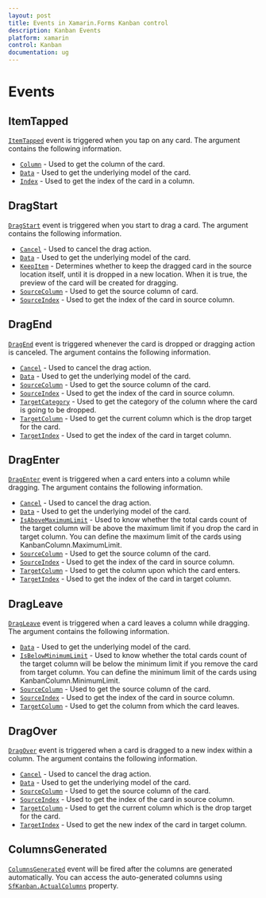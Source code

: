```yaml
---
layout: post
title: Events in Xamarin.Forms Kanban control
description: Kanban Events
platform: xamarin
control: Kanban
documentation: ug
---
```


# Events

## ItemTapped

[`ItemTapped`](https://help.syncfusion.com/cr/cref_files/xamarin/Syncfusion.SfKanban.XForms~Syncfusion.SfKanban.XForms.SfKanban~ItemTapped_EV.html) event is triggered when you tap on any card. The argument contains the following information.

* [`Column`](http://help.syncfusion.com/cr/cref_files/xamarin/Syncfusion.SfKanban.XForms~Syncfusion.SfKanban.XForms.KanbanTappedEventArgs~Column.html)          - Used to get the column of the card.
* [`Data`](http://help.syncfusion.com/cr/cref_files/xamarin/Syncfusion.SfKanban.XForms~Syncfusion.SfKanban.XForms.KanbanTappedEventArgs~Data.html) 			- Used to get the underlying model of the card.
* [`Index`](http://help.syncfusion.com/cr/cref_files/xamarin/Syncfusion.SfKanban.XForms~Syncfusion.SfKanban.XForms.KanbanTappedEventArgs~Index.html) 			- Used to get the index of the card in a column.

## DragStart

[`DragStart`](https://help.syncfusion.com/cr/cref_files/xamarin/Syncfusion.SfKanban.XForms~Syncfusion.SfKanban.XForms.SfKanban~DragStart_EV.html) event is triggered when you start to drag a card. The argument contains the following information.

* [`Cancel`](http://help.syncfusion.com/cr/cref_files/xamarin/Syncfusion.SfKanban.XForms~Syncfusion.SfKanban.XForms.KanbanDragStartEventArgs~Cancel.html)			- Used to cancel the drag action.
* [`Data`](http://help.syncfusion.com/cr/cref_files/xamarin/Syncfusion.SfKanban.XForms~Syncfusion.SfKanban.XForms.KanbanDragEventArgs~Data.html)			- Used to get the underlying model of the card.
* [`KeepItem`](http://help.syncfusion.com/cr/cref_files/xamarin/Syncfusion.SfKanban.XForms~Syncfusion.SfKanban.XForms.KanbanDragStartEventArgs~KeepItem.html)		- Determines whether to keep the dragged card in the source location itself, until it is dropped in a new location. When it is true, the preview of the card will be created for dragging.
* [`SourceColumn`](http://help.syncfusion.com/cr/cref_files/xamarin/Syncfusion.SfKanban.XForms~Syncfusion.SfKanban.XForms.KanbanDragEventArgs~SourceColumn.html) 	- Used to get the source column of card.
* [`SourceIndex`](http://help.syncfusion.com/cr/cref_files/xamarin/Syncfusion.SfKanban.XForms~Syncfusion.SfKanban.XForms.KanbanDragEventArgs~SourceIndex.html)		- Used to get the index of the card in source column.   

## DragEnd  

[`DragEnd`](https://help.syncfusion.com/cr/cref_files/xamarin/Syncfusion.SfKanban.XForms~Syncfusion.SfKanban.XForms.SfKanban~DragEnd_EV.html) event is triggered whenever the card is dropped or dragging action is canceled. The argument contains the following information.

* [`Cancel`](http://help.syncfusion.com/cr/cref_files/xamarin/Syncfusion.SfKanban.XForms~Syncfusion.SfKanban.XForms.KanbanDragEndEventArgs~Cancel.html)			- Used to cancel the drag action.
* [`Data`](http://help.syncfusion.com/cr/cref_files/xamarin/Syncfusion.SfKanban.XForms~Syncfusion.SfKanban.XForms.KanbanDragEventArgs~Data.html)			- Used to get the underlying model of the card.
* [`SourceColumn`](http://help.syncfusion.com/cr/cref_files/xamarin/Syncfusion.SfKanban.XForms~Syncfusion.SfKanban.XForms.KanbanDragEventArgs~SourceColumn.html) 	- Used to get the source column of the card.
* [`SourceIndex`](http://help.syncfusion.com/cr/cref_files/xamarin/Syncfusion.SfKanban.XForms~Syncfusion.SfKanban.XForms.KanbanDragEventArgs~SourceIndex.html)		- Used to get the index of the card in source column.
* [`TargetCategory`](http://help.syncfusion.com/cr/cref_files/xamarin/Syncfusion.SfKanban.XForms~Syncfusion.SfKanban.XForms.KanbanDragEndEventArgs~TargetCategory.html) 	- Used to get the category of the column where the card is going to be dropped.
* [`TargetColumn`](http://help.syncfusion.com/cr/cref_files/xamarin/Syncfusion.SfKanban.XForms~Syncfusion.SfKanban.XForms.KanbanDragEndEventArgs~TargetColumn.html)	- Used to get the current column which is the drop target for the card.
* [`TargetIndex`](http://help.syncfusion.com/cr/cref_files/xamarin/Syncfusion.SfKanban.XForms~Syncfusion.SfKanban.XForms.KanbanDragEndEventArgs~TargetIndex.html)		- Used to get the index of the card in target column.

## DragEnter 

[`DragEnter`](https://help.syncfusion.com/cr/cref_files/xamarin/Syncfusion.SfKanban.XForms~Syncfusion.SfKanban.XForms.SfKanban~DragEnter_EV.html) event is triggered when a card enters into a column while dragging. The argument contains the following information.

* [`Cancel`](http://help.syncfusion.com/cr/cref_files/xamarin/Syncfusion.SfKanban.XForms~Syncfusion.SfKanban.XForms.KanbanDragEnterEventArgs~Cancel.html)				- Used to cancel the drag action.
* [`Data`](http://help.syncfusion.com/cr/cref_files/xamarin/Syncfusion.SfKanban.XForms~Syncfusion.SfKanban.XForms.KanbanDragEventArgs~Data.html)				- Used to get the underlying model of the card.
* [`IsAboveMaximumLimit`](http://help.syncfusion.com/cr/cref_files/xamarin/Syncfusion.SfKanban.XForms~Syncfusion.SfKanban.XForms.KanbanDragEnterEventArgs~IsAboveMaximumLimit.html)	- Used to know whether the total cards count of the target column will be above the maximum limit if you drop the card in target column. You can define the maximum limit of the cards using KanbanColumn.MaximumLimit. 
* [`SourceColumn`](http://help.syncfusion.com/cr/cref_files/xamarin/Syncfusion.SfKanban.XForms~Syncfusion.SfKanban.XForms.KanbanDragEventArgs~SourceColumn.html) 		- Used to get the source column of the card.
* [`SourceIndex`](http://help.syncfusion.com/cr/cref_files/xamarin/Syncfusion.SfKanban.XForms~Syncfusion.SfKanban.XForms.KanbanDragEventArgs~SourceIndex.html)			- Used to get the index of the card in source column.
* [`TargetColumn`](http://help.syncfusion.com/cr/cref_files/xamarin/Syncfusion.SfKanban.XForms~Syncfusion.SfKanban.XForms.KanbanDragEnterEventArgs~TargetColumn.html)		- Used to get the column upon which the card enters.
* [`TargetIndex`](http://help.syncfusion.com/cr/cref_files/xamarin/Syncfusion.SfKanban.XForms~Syncfusion.SfKanban.XForms.KanbanDragEnterEventArgs~TargetIndex.html)			- Used to get the index of the card in target column.

## DragLeave 

[`DragLeave`](https://help.syncfusion.com/cr/cref_files/xamarin/Syncfusion.SfKanban.XForms~Syncfusion.SfKanban.XForms.SfKanban~DragLeave_EV.html) event is triggered when a card leaves a column while dragging. The argument contains the following information.

* [`Data`](http://help.syncfusion.com/cr/cref_files/xamarin/Syncfusion.SfKanban.XForms~Syncfusion.SfKanban.XForms.KanbanDragEventArgs~Data.html)                - Used to get the underlying model of the card.
* [`IsBelowMinimumLimit`](http://help.syncfusion.com/cr/cref_files/xamarin/Syncfusion.SfKanban.XForms~Syncfusion.SfKanban.XForms.KanbanDragLeaveEventArgs~IsBelowMinimumLimit.html) - Used to know whether the total cards count of the target column will be below the minimum limit if you remove the card from target column. You can define the minimum limit of the cards using KanbanColumn.MinimumLimit.
* [`SourceColumn`](http://help.syncfusion.com/cr/cref_files/xamarin/Syncfusion.SfKanban.XForms~Syncfusion.SfKanban.XForms.KanbanDragEventArgs~SourceColumn.html)        - Used to get the source column of the card.
* [`SourceIndex`](http://help.syncfusion.com/cr/cref_files/xamarin/Syncfusion.SfKanban.XForms~Syncfusion.SfKanban.XForms.KanbanDragEventArgs~SourceIndex.html)         - Used to get the index of the card in source column.
* [`TargetColumn`](http://help.syncfusion.com/cr/cref_files/xamarin/Syncfusion.SfKanban.XForms~Syncfusion.SfKanban.XForms.KanbanDragLeaveEventArgs~TargetColumn.html)		- Used to get the column from which the card leaves.

## DragOver

[`DragOver`](https://help.syncfusion.com/cr/cref_files/xamarin/Syncfusion.SfKanban.XForms~Syncfusion.SfKanban.XForms.SfKanban~DragOver_EV.html) event is triggered when a card is dragged to a new index within a column. The argument contains the following information.

* [`Cancel`](http://help.syncfusion.com/cr/cref_files/xamarin/Syncfusion.SfKanban.XForms~Syncfusion.SfKanban.XForms.KanbanDragOverEventArgs~Cancel.html)			- Used to cancel the drag action.
* [`Data`](http://help.syncfusion.com/cr/cref_files/xamarin/Syncfusion.SfKanban.XForms~Syncfusion.SfKanban.XForms.KanbanDragEventArgs~Data.html)			- Used to get the underlying model of the card.
* [`SourceColumn`](http://help.syncfusion.com/cr/cref_files/xamarin/Syncfusion.SfKanban.XForms~Syncfusion.SfKanban.XForms.KanbanDragEventArgs~SourceColumn.html) 	- Used to get the source column of the card.
* [`SourceIndex`](http://help.syncfusion.com/cr/cref_files/xamarin/Syncfusion.SfKanban.XForms~Syncfusion.SfKanban.XForms.KanbanDragEventArgs~SourceIndex.html)		- Used to get the index of the card in source column.
* [`TargetColumn`](http://help.syncfusion.com/cr/cref_files/xamarin/Syncfusion.SfKanban.XForms~Syncfusion.SfKanban.XForms.KanbanDragOverEventArgs~TargetColumn.html)	- Used to get the current column which is the drop target for the card.
* [`TargetIndex`](http://help.syncfusion.com/cr/cref_files/xamarin/Syncfusion.SfKanban.XForms~Syncfusion.SfKanban.XForms.KanbanDragOverEventArgs~TargetIndex.html)		- Used to get the new index of the card in target column.

## ColumnsGenerated 

[`ColumnsGenerated`](https://help.syncfusion.com/cr/cref_files/xamarin/Syncfusion.SfKanban.XForms~Syncfusion.SfKanban.XForms.SfKanban~ColumnsGenerated_EV.html) event will be fired after the columns are generated automatically. You can access the auto-generated columns using [`SfKanban.ActualColumns`](http://help.syncfusion.com/cr/cref_files/xamarin/Syncfusion.SfKanban.XForms~Syncfusion.SfKanban.XForms.SfKanban~ActualColumns.html) property.
